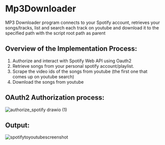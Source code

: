 # Mp3Downloader

MP3 Downloader program connects to your Spotify account, retrieves your songs/tracks, list and search each track on youtube and download it to the specified path with the script root path as parent

## Overview of the Implementation Process:

1. Authorize and interact with Spotify Web API using Oauth2
2. Retrieve songs from your personal spotify account/playlist.
3. Scrape the video ids of the songs from youtube (the first one that comes up on youtube search)
4. Download the songs from youtube

## OAuth2 Authorization process:

![authorize_spotify drawio (1)](https://github.com/debosmitaroy/DDocs/assets/22961131/05cb0901-20dc-46df-a7f7-231e761e1154)

## Output:

![spotifytoyoutubescreenshot](https://github.com/debosmitaroy/DDocs/assets/22961131/22c301ae-187e-4a97-b96b-efe1760450a6)
